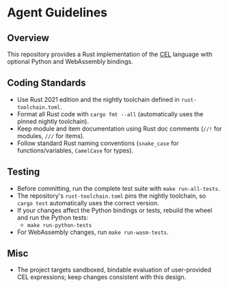 # Agent Guidelines

## Overview
This repository provides a Rust implementation of the [CEL](https://github.com/google/cel-spec) language with optional Python and WebAssembly bindings.

## Coding Standards
- Use Rust 2021 edition and the nightly toolchain defined in `rust-toolchain.toml`.
- Format all Rust code with `cargo fmt --all` (automatically uses the pinned nightly toolchain).
- Keep module and item documentation using Rust doc comments (`//!` for modules, `///` for items).
- Follow standard Rust naming conventions (`snake_case` for functions/variables, `CamelCase` for types).

## Testing
- Before committing, run the complete test suite with `make run-all-tests`.
- The repository's `rust-toolchain.toml` pins the nightly toolchain, so `cargo test` automatically uses the correct version.
- If your changes affect the Python bindings or tests, rebuild the wheel and run the Python tests:
  - `make run-python-tests`
- For WebAssembly changes, run `make run-wasm-tests`.

## Misc
- The project targets sandboxed, bindable evaluation of user-provided CEL expressions; keep changes consistent with this design.

